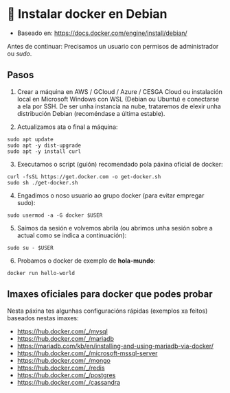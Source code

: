 # 🔵 Instalar docker en Debian

- Baseado en: <https://docs.docker.com/engine/install/debian/>

Antes de continuar: Precisamos un usuario con permisos de administrador ou *sudo*.

## Pasos

1. Crear a máquina en AWS / GCloud / Azure / CESGA Cloud ou instalación local en Microsoft Windows con WSL (Debian ou Ubuntu) e conectarse a ela por SSH. De ser unha instancia na nube, trataremos de elexir unha distribución Debian (recoméndase a última estable).

2. Actualizamos ata o final a máquina:

~~~~
sudo apt update
sudo apt -y dist-upgrade
sudo apt -y install curl
~~~~

3. Executamos o script (guión) recomendado pola páxina oficial de docker:

~~~~
curl -fsSL https://get.docker.com -o get-docker.sh
sudo sh ./get-docker.sh
~~~~

4. Engadimos o noso usuario ao grupo docker (para evitar empregar sudo):

~~~~
sudo usermod -a -G docker $USER
~~~~

5. Saímos da sesión e volvemos abrila (ou abrimos unha sesión sobre a actual como se indica a continuación):

~~~~
sudo su - $USER
~~~~

6. Probamos o docker de exemplo de **hola-mundo**:
~~~~
docker run hello-world
~~~~

## Imaxes oficiales para docker que podes probar

Nesta páxina tes algunhas configuracións rápidas (exemplos xa feitos) baseados nestas imaxes:

- <https://hub.docker.com/_/mysql>
- <https://hub.docker.com/_/mariadb>
- <https://mariadb.com/kb/en/installing-and-using-mariadb-via-docker/>
- <https://hub.docker.com/_/microsoft-mssql-server>
- <https://hub.docker.com/_/mongo>
- <https://hub.docker.com/_/redis>
- <https://hub.docker.com/_/postgres>
- <https://hub.docker.com/_/cassandra>
